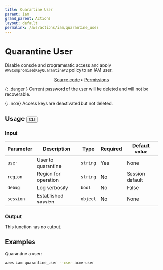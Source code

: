 ```yaml
---
title: Quarantine User
parent: iam
grand_parent: Actions
layout: default
permalink: /aws/actions/iam/quarantine_user
---
```


# Quarantine User

Disable console and programmatic access and apply `AWSCompromisedKeyQuarantineV2` policy to an IAM user.<br/>

<p align="center">
   <a href="https://github.com/avtomat-hub/avtomat-aws/tree/main/avtomat_aws/iam/quarantine_user.py">Source code</a> •
   <a href="/aws/permissions/iam/quarantine_user">Permissions</a>
</p>

{: .danger }
Current password of the user will be deleted and will not be recoverable.<br/>

{: .note}
Access keys are deactivated but not deleted.

## Usage <button id="toggleButton" class="btn fs-3" onclick="toggleTables()">CLI</button>

### Input

| Parameter | Description          | Type     | Required | Default value   |
|-----------|----------------------|----------|----------|-----------------|
| `user`    | User to quarantine   | `string` | Yes      | None            |
| `region`  | Region for operation | `string` | No       | Session default |
| `debug`   | Log verbosity        | `bool`   | No       | False           |
| `session` | Established session  | `object` | No       | None            |

### Output

This function has no output.

<div markdown="1" id="cli" style="display: block;">

## Examples

Quarantine a user:

```bash
aaws iam quarantine_user --user acme-user
```

</div>

<div markdown="1" id="prog" style="display: none;">

## Examples

Quarantine a user:

```python
from avtomat_aws import iam

response = iam.quarantine_user(user='acme-user')
```

</div>

<script>
  function toggleTables() {
    var cli = document.getElementById("cli");
    var prog = document.getElementById("prog");
    var toggleButton = document.getElementById("toggleButton");
    if (cli.style.display === "none") {
      cli.style.display = "block";
      prog.style.display = "none";
      toggleButton.innerHTML = "CLI";
    } else {
      cli.style.display = "none";
      prog.style.display = "block";
      toggleButton.innerHTML = "Programmatic";
    } 
  }
</script>
